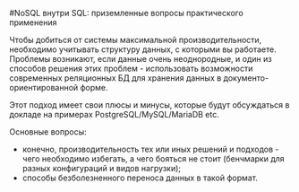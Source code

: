 #NoSQL внутри SQL: приземленные вопросы практического применения

Чтобы добиться от системы максимальной производительности, необходимо учитывать структуру данных, с которыми вы работаете. Проблемы возникают, если данные очень неоднородные, и один из способов решения этих проблем - использовать возможности современных реляционных БД для хранения данных в документо-ориентированной форме.

Этот подход имеет свои плюсы и минусы, которые будут обсуждаться в докладе на примерах PostgreSQL/MySQL/MariaDB etc. 

Основные вопросы:
* конечно, производительность тех или иных решений и подходов - чего необходимо избегать, а чего бояться не стоит (бенчмарки для разных конфигураций и видов нагрузки);
* способы безболезненного переноса данных в такой формат.
